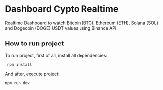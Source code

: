 # Dashboard Cypto Realtime

Realtime Dashboard to watch Bitcoin (BTC), Ethereum (ETH), Solana (SOL) and Dogecoin (DOGE) USDT values using Binance API.

## How to run project

To run project, first of all, install all dependencies:

` npm install`

And after, execute project:

`npm run dev`
